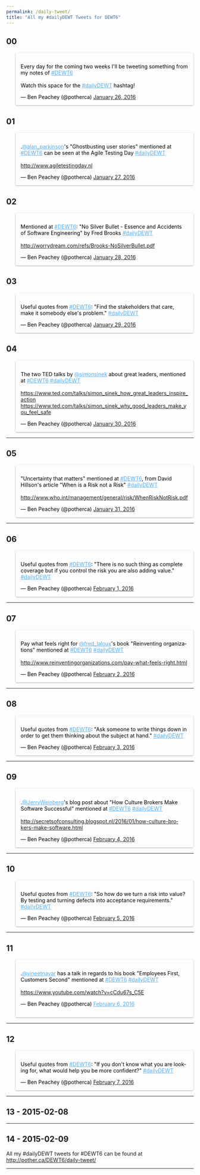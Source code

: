 ```yaml
---
permalink: /daily-tweet/
title: "All my #dailyDEWT Tweets for DEWT6"
---
```


## 00

<blockquote class="twitter-tweet" lang="en"><p lang="en" dir="ltr">Every day for the coming two weeks I&#39;ll be tweeting something from my notes of <a href="https://twitter.com/hashtag/DEWT6?src=hash">#DEWT6</a><br><br>Watch this space for the <a href="https://twitter.com/hashtag/dailyDEWT?src=hash">#dailyDEWT</a> hashtag!</p>
&mdash; Ben Peachey (@potherca) <a href="https://twitter.com/potherca/status/691895624028045313">January 26, 2016</a></blockquote>

## 01

<blockquote class="twitter-tweet" lang="en"><p lang="en" dir="ltr">.<a href="https://twitter.com/alan_parkinson">@alan_parkinson</a>&#39;s &quot;Ghostbusting user stories&quot; mentioned at <a href="https://twitter.com/hashtag/DEWT6?src=hash">#DEWT6</a> can be seen at the Agile Testing Day <a href="https://twitter.com/hashtag/dailyDEWT?src=hash">#dailyDEWT</a><br/><br/>
<a href="https://t.co/j7VdTFeogS">http://www.agiletestingday.nl</a></p>
&mdash; Ben Peachey (@potherca) <a href="https://twitter.com/potherca/status/692257999482658816">January 27, 2016</a></blockquote>

## 02

<blockquote class="twitter-tweet" lang="en"><p lang="en" dir="ltr">Mentioned at <a href="https://twitter.com/hashtag/DEWT6?src=hash">#DEWT6</a>: &quot;No Silver Bullet - Essence and Accidents of Software Engineering&quot; by Fred Brooks <a href="https://twitter.com/hashtag/dailyDEWT?src=hash">#dailyDEWT</a>
<br/><br/>
<a href="https://t.co/4Fl564xThB">http://worrydream.com/refs/Brooks-NoSilverBullet.pdf</a></p>
&mdash; Ben Peachey (@potherca) <a href="https://twitter.com/potherca/status/692620374920544256">January 28, 2016</a></blockquote>

## 03

<blockquote class="twitter-tweet" lang="en"><p lang="en" dir="ltr">Useful quotes from <a href="https://twitter.com/hashtag/DEWT6?src=hash">#DEWT6</a>: &quot;Find the stakeholders that care, make it somebody else&#39;s problem.&quot; <a href="https://twitter.com/hashtag/dailyDEWT?src=hash">#dailyDEWT</a></p>
&mdash; Ben Peachey (@potherca) <a href="https://twitter.com/potherca/status/692982781559836672">January 29, 2016</a></blockquote>

## 04

<blockquote class="twitter-tweet" lang="en"><p lang="en" dir="ltr">The two TED talks by <a href="https://twitter.com/simonsinek">@simonsinek</a> about great leaders, mentioned at <a href="https://twitter.com/hashtag/DEWT6?src=hash">#DEWT6</a> <a href="https://twitter.com/hashtag/dailyDEWT?src=hash">#dailyDEWT</a>
<br/><br/>
<a href="https://t.co/mHmnXbQdwg">https://www.ted.com/talks/simon_sinek_how_great_leaders_inspire_action</a><br/>
<a href="https://t.co/XEtfkE0QwO">https://www.ted.com/talks/simon_sinek_why_good_leaders_make_you_feel_safe</a></p>
&mdash; Ben Peachey (@potherca) <a href="https://twitter.com/potherca/status/693345170339844096">January 30, 2016</a></blockquote>

---

## 05

<blockquote class="twitter-tweet" data-lang="en"><p lang="en" dir="ltr">&quot;Uncertainty that matters&quot; mentioned at <a href="https://twitter.com/hashtag/DEWT6?src=hash">#DEWT6</a>, from David Hillson&#39;s article &quot;When is a Risk not a Risk&quot; <a href="https://twitter.com/hashtag/dailyDEWT?src=hash">#dailyDEWT</a>
<br/><br/>
<a href="https://t.co/HvEPpdiefJ">http://www.who.int/management/general/risk/WhenRiskNotRisk.pdf</a></p>
&mdash; Ben Peachey (@potherca) <a href="https://twitter.com/potherca/status/693707540245389312">January 31, 2016</a></blockquote>

---

## 06

<blockquote class="twitter-tweet" data-lang="en"><p lang="en" dir="ltr">Useful quotes from <a href="https://twitter.com/hashtag/DEWT6?src=hash">#DEWT6</a>: &quot;There is no such thing as complete coverage but if you control the risk you are also adding value.&quot; <a href="https://twitter.com/hashtag/dailyDEWT?src=hash">#dailyDEWT</a></p>
&mdash; Ben Peachey (@potherca) <a href="https://twitter.com/potherca/status/694069931168698368">February 1, 2016</a></blockquote>

---

## 07

<blockquote class="twitter-tweet" data-lang="en"><p lang="en" dir="ltr">Pay what feels right for <a href="https://twitter.com/fred_laloux">@fred_laloux</a>&#39;s book &quot;Reinventing organizations&quot; mentioned at <a href="https://twitter.com/hashtag/DEWT6?src=hash">#DEWT6</a> <a href="https://twitter.com/hashtag/dailyDEWT?src=hash">#dailyDEWT</a>
<br/><br/>
<a href="https://t.co/gcFiZmeT9E">http://www.reinventingorganizations.com/pay-what-feels-right.html</a></p>&mdash; Ben Peachey (@potherca) <a href="https://twitter.com/potherca/status/694432331315179520">February 2, 2016</a></blockquote>

---

## 08

<blockquote class="twitter-tweet" data-lang="en"><p lang="en" dir="ltr">Useful quotes from <a href="https://twitter.com/hashtag/DEWT6?src=hash">#DEWT6</a>: &quot;Ask someone to write things down in order to get them thinking about the subject at hand.&quot; <a href="https://twitter.com/hashtag/dailyDEWT?src=hash">#dailyDEWT</a></p>
&mdash; Ben Peachey (@potherca) <a href="https://twitter.com/potherca/status/694794728496353280">February 3, 2016</a></blockquote>

---

## 09

<blockquote class="twitter-tweet" data-lang="en"><p lang="en" dir="ltr">.<a href="https://twitter.com/JerryWeinberg">@JerryWeinberg</a>&#39;s blog post about &quot;How Culture Brokers Make Software Successful&quot; mentioned at <a href="https://twitter.com/hashtag/DEWT6?src=hash">#DEWT6</a> <a href="https://twitter.com/hashtag/dailyDEWT?src=hash">#dailyDEWT</a>
<br/><br/>
<a href="https://t.co/5Dn6WO0MtU">http://secretsofconsulting.blogspot.nl/2016/01/how-culture-brokers-make-software.html</a></p>
&mdash; Ben Peachey (@potherca) <a href="https://twitter.com/potherca/status/695157108451512320">February 4, 2016</a></blockquote>


---

## 10

<blockquote class="twitter-tweet" data-lang="en"><p lang="en" dir="ltr">Useful quotes from <a href="https://twitter.com/hashtag/DEWT6?src=hash">#DEWT6</a>: &quot;So how do we turn a risk into value? By testing and turning defects into acceptance requirements.&quot; <a href="https://twitter.com/hashtag/dailyDEWT?src=hash">#dailyDEWT</a></p>
&mdash; Ben Peachey (@potherca) <a href="https://twitter.com/potherca/status/695519516583927808">February 5, 2016</a></blockquote>

---

## 11

<blockquote class="twitter-tweet" data-lang="en"><p lang="en" dir="ltr">.<a href="https://twitter.com/vineetnayar">@vineetnayar</a> has a talk in regards to his book &quot;Employees First, Customers Second&quot; mentioned at <a href="https://twitter.com/hashtag/DEWT6?src=hash">#DEWT6</a> <a href="https://twitter.com/hashtag/dailyDEWT?src=hash">#dailyDEWT</a>
<br/><br/>
<a href="https://t.co/o2DhJKROPV">https://www.youtube.com/watch?v=cCdu67s_C5E</a></p>

&mdash; Ben Peachey (@potherca) <a href="https://twitter.com/potherca/status/695881955313893377">February 6, 2016</a></blockquote>

---

## 12

<blockquote class="twitter-tweet" data-lang="en"><p lang="en" dir="ltr">Useful quotes from <a href="https://twitter.com/hashtag/DEWT6?src=hash">#DEWT6</a>: &quot;If you don&#39;t know what you are looking for, what would help you be more confident?&quot; <a href="https://twitter.com/hashtag/dailyDEWT?src=hash">#dailyDEWT</a></p>
&mdash; Ben Peachey (@potherca) <a href="https://twitter.com/potherca/status/696244285583269888">February 7, 2016</a></blockquote>

---

## 13 - 2015-02-08

---

## 14 - 2015-02-09

All my #dailyDEWT tweets for #DEWT6 can be found at http://pother.ca/DEWT6/daily-tweet/

---
<script async src="//platform.twitter.com/widgets.js" charset="utf-8"></script>
<style>

blockquote.twitter-tweet {
  padding: 1em;
  border: #ddd 1px solid;
  border-top-color: #eee;
  border-bottom-color: #bbb;
  border-radius: 5px;
  box-shadow: 0 1px 3px rgba(0,0,0,0.15);
  color: #000;
}
 
blockquote.twitter-tweet p {
}
 
blockquote.twitter-tweet p a[href^="https://twitter.com"] {
  color: #55ACEE;
}
</style>
